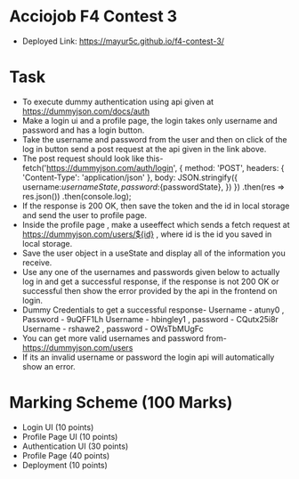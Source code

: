 # Acciojob F4 Contest 3

- Deployed Link: https://mayur5c.github.io/f4-contest-3/

# Task
- To execute dummy authentication using api given at https://dummyjson.com/docs/auth
- Make a login ui and a profile page, the login takes only username and password and has a login button.
- Take the username and password from the user and then on click of the log in button send a post request at the api given in the link above.
- The post request should look like this-
  fetch('https://dummyjson.com/auth/login', {
    method: 'POST',
    headers: { 'Content-Type': 'application/json' },
    body: JSON.stringify({
      username:${usernameState},
      password:${passwordState},
    })
  })
  .then(res => res.json())
  .then(console.log);
- If the response is 200 OK, then save the token and the id in local storage and send the user to profile page.
- Inside the profile page , make a useeffect which sends a fetch request at https://dummyjson.com/users/${id} , where id is the id you saved in local storage.
- Save the user object in a useState and display all of the information you receive.
- Use any one of the usernames and passwords given below to actually log in and get a successful response, if the response is not 200 OK or successful then show the error provided by the api in the frontend on login.
- Dummy Credentials to get a successful response-
  Username - atuny0 , Password - 9uQFF1Lh
  Username - hbingley1 , password - CQutx25i8r
  Username - rshawe2 , password - OWsTbMUgFc
- You can get more valid usernames and password from- https://dummyjson.com/users
- If its an invalid username or password the login api will automatically show an error.

# Marking Scheme (100 Marks)
- Login UI (10 points)
- Profile Page UI (10 points)
- Authentication UI (30 points)
- Profile Page (40 points)
- Deployment (10 points)
